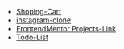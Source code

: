 
- [ Shoping-Cart ](https://ajaysinhaorigin.github.io/Shopping-Cart/)
- [ instagram-clone ](https://ajaysinhaorigin.github.io/instagram-clone/)
- [FrontendMentor Projects-Link ](https://ajaysinhaorigin.github.io/FrontendMentor--Challange/)
- [Todo-List](https://ajaysinhaorigin.github.io/Todo-list/)
